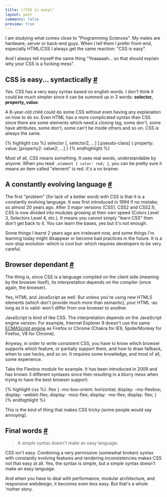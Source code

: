 ```yaml
---
title: \"CSS is easy\"
layout: post
comments: false
preview: true
---
```

<section>
<p>I am studying what comes close to "Programming Sciences". My mates are hardware, server or back-end guys. When I tell them I prefer front-end, especially HTML/CSS I always get the same reaction: "CSS is easy".</p>
<p>And I always tell myself the same thing "Yeaaaaah... so that should explain why your CSS is a fucking mess".</p>
</section>
<section id="syntax">
<h2>CSS is easy... syntactically <a href="#syntax">#</a></h2>
<p>Yes. CSS has a very easy syntax based on english words. I don't think it could be much simpler since it can be summed up in 3 words: <strong>selector, property, value</strong>.</p>
<p>A 8-year-old child could do some CSS without even having any explanation on how to do so. Even HTML has a more complicated syntax than CSS since there are some elements which need a closing tag, some don't, some have attributes, some don't, some can't be inside others and so on. CSS is always the same.</p>
{% highlight css %}
selector [, selector2, ...] [:pseudo-class] {
 property: value;
 [property2: value2;
 ...]
}
{% endhighlight %}
</section>
<p>Most of all, CSS means something. It uses real words, understandable by anyone. When you read <code>.element { color: red; }</code>, you can be pretty sure it means an item called "element" is red. It's a no brainer.</p>
<section id="evolution">
<h2>A constantly evolving language <a href="#evolution">#</a></h2>
<p>The first "problem" (for lack of a better word) with CSS is that it is a constantly evolving language. It was first introduced in 1994 if no mistake; so almost 20 years ago. After 3 major versions (CSS1, CSS2 and CSS2.1), CSS is now divided into modules growing at their own speed (Colors Level 3, Selectors Level 4, etc.). It means you cannot simply "learn CSS" then don't get back to it. You can learn the bases, yes but it's not enough.</p>
<p>Some things I learnt 2 years ago are irrelevant now, and some things I'm learning today might disappear or become bad practices in the future. It is a non-stop evolution &dash;which is cool but&dash; which requires developers to be very careful.</p>
</section>
<section id="browser-dependance">
<h2>Browser dependant <a href="#browser-dependance">#</a></h2>
<p>The thing is, since CSS is a language compiled on the client side (meaning by the browser itself), its interpretation depends on the compiler (once again, the browser).</p>
<p>Yes, HTML and JavaScript as well. But unless you're using new HTML5 elements (which don't provide much more than semantic), your HTML &dash;as long as it is valid&dash; won't differ from one browser to another.</p>
<p>JavaScript is kind of like CSS. The interpretation depends on the JavaScript engine version. For example, Internet Explorer 9 doesn't use the same <a href="http://en.wikipedia.org/wiki/List_of_ECMAScript_engines">ECMAScript engine</a> as Firefox or Chrome (Chakra for IE9, SpiderMonkey for Firefox, V8 for Chrome).</p>
<p>Anyway, in order to write consistent CSS, you have to know which browser supports which feature, or partially support them, and how to draw fallback, when to use hacks, and so on. It requires some knowledge, and most of all, some experience.</p>
<p>Take the Flexbox module for example. It has been introduced in 2009 and has known 3 different syntaxes since then resulting in a blurry mess when trying to have the best browser support:</p>
{% highlight css %}
.flex {
	-ms-box-orient: horizontal;
	display: -ms-flexbox;
	display: -webkit-flex;
	display: -moz-flex;
	display: -ms-flex;
	display: flex;
}
{% endhighlight %}
<p>This is the kind of thing that makes CSS tricky (some people would say annoying).</p>
</section>
<section id="final-words">
<h2>Final words <a href="#final-words">#</a></h2>
<blockquote class="pull-quote--right">A simple syntax doesn't make an easy language.</blockquote>
<p>CSS isn't easy. Combining a very permissive (somewhat broken) syntax with constantly evolving features and rendering inconsistencies makes CSS not that easy at all. Yes, the syntax is simple, but a simple syntax doesn't make an easy language.</p>
<p>And when you have to deal with performance, modular architecture, and responsive webdesign, it becomes even less easy. But that's a whole 'nother story.</p>
</section>